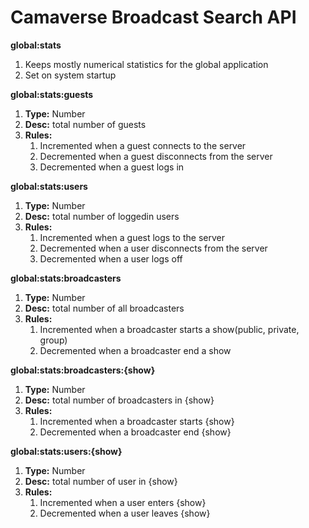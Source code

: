 # Camaverse Broadcast Search API

**global:stats**

1. Keeps mostly numerical statistics for the global application
1. Set on system startup

**global:stats:guests**
1. **Type:** Number 
1. **Desc:** total number of guests
1. **Rules:** 
    1. Incremented when a guest connects to the server
    1. Decremented when a guest disconnects from the server
    1. Decremented when a guest logs in 

**global:stats:users**
1. **Type:** Number 
1. **Desc:** total number of loggedin users
1. **Rules:** 
    1. Incremented when a guest logs to the server
    1. Decremented when a user disconnects from the server
    1. Decremented when a user logs off 

**global:stats:broadcasters**
1. **Type:** Number 
1. **Desc:** total number of all broadcasters
1. **Rules:** 
    1. Incremented when a broadcaster starts a show(public, private, group)
    1. Decremented when a broadcaster end a show

**global:stats:broadcasters:{show}**
1. **Type:** Number 
1. **Desc:** total number of broadcasters in {show}
1. **Rules:** 
    1. Incremented when a broadcaster starts {show}
    1. Decremented when a broadcaster end {show}

**global:stats:users:{show}**
1. **Type:** Number 
1. **Desc:** total number of user in {show}
1. **Rules:** 
    1. Incremented when a user enters {show}
    1. Decremented when a user leaves {show}